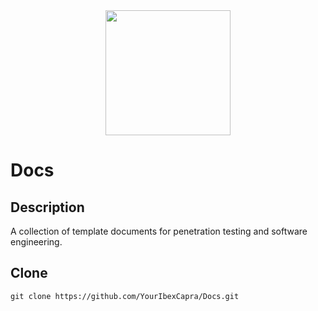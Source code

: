 <div id="header" align="center">
  <img src="https://media.giphy.com/media/QsCxLxfVPtGA8JWMen/giphy.gif" width="200"/>
</div>

# Docs

## Description

A collection of template documents for penetration testing and software engineering.

## Clone

```shell
git clone https://github.com/YourIbexCapra/Docs.git
```